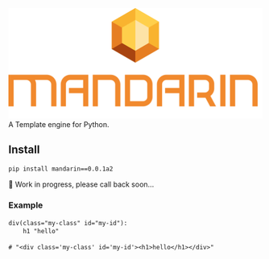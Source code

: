 ![Amber](./logo/Group.png)
A Template engine for Python.

## Install
```bash
pip install mandarin==0.0.1a2
```
🌱 Work in progress, please call back soon...

### Example
```
div(class="my-class" id="my-id"):
    h1 "hello"
    
# "<div class='my-class' id='my-id'><h1>hello</h1></div>"
```